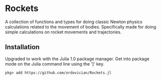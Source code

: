 # Rockets
A collection of functions and types for doing classic Newton physics calculations related to the movement of bodies. Specifically made for doing simple calculations on rocket movements and trajectories.

       
## Installation
Upgraded to work with the Julia 1.0 package manager. Get into package mode on the Julia command line using the ']' key.

    pkg> add https://github.com/ordovician/Rockets.jl
